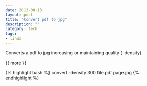 ```yaml
---
date: 2013-08-13
layout: post
title: "Convert pdf to jpg"
description: ""
category: tech
tags: 
- linux
---
```

 
  
Converts a pdf to jpg increasing or maintaining quality (-density). 

{{ more }} 
 
{% highlight bash %}
convert -density 300 file.pdf page.jpg
{% endhighlight %}
